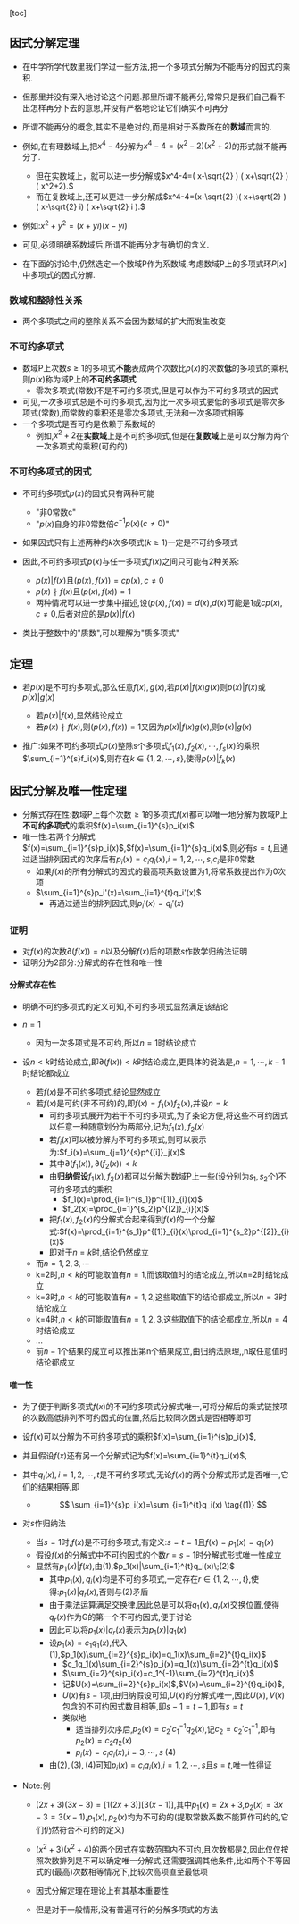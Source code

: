 [toc]

## 因式分解定理

- 在中学所学代数里我们学过一些方法,把一个多项式分解为不能再分的因式的乘积.
- 但那里并没有深入地讨论这个问题.那里所谓不能再分,常常只是我们自己看不出怎样再分下去的意思,并没有严格地论证它们确实不可再分
- 所谓不能再分的概念,其实不是绝对的,而是相对于系数所在的**数域**而言的.
- 例如,在有理数域上,把$x^4-4$分解为$x^4-4= ( x^2-2)( x^2+2)$的形式就不能再分了.
  - 但在实数域上，就可以进一步分解成$x^4-4=( x-\sqrt{2} ) ( x+\sqrt{2} ) ( x^2+2).$
  - 而在复数域上,还可以更进一步分解成$x^4-4=(x-\sqrt{2} )( x+\sqrt{2} ) ( x-\sqrt{2} i) ( x+\sqrt{2} i ).$

- 例如:$x^2+y^2=(x+yi)(x-yi)$
- 可见,必须明确系数域后,所谓不能再分才有确切的含义.
- 在下面的讨论中,仍然选定一个数域Р作为系数域,考虑数域P上的多项式环$P[x]$中多项式的因式分解.

### 数域和整除性关系

- 两个多项式之间的整除关系不会因为数域的扩大而发生改变

### 不可约多项式

- 数域Р上次数$s\geqslant{1}$的多项式**不能**表成两个次数比$p(x)$的次数**低**的多项式的乘积,则$p(x)$称为域P上的**不可约多项式**
  - 零次多项式(常数)不是不可约多项式,但是可以作为不可约多项式的因式
- 可见,一次多项式总是不可约多项式,因为比一次多项式要低的多项式是零次多项式(常数),而常数的乘积还是零次多项式,无法和一次多项式相等
- 一个多项式是否可约是依赖于系数域的
  - 例如,$x^2+2$在**实数域**上是不可约多项式,但是在**复数域**上是可以分解为两个一次多项式的乘积(可约的)

### 不可约多项式的因式

- 不可约多项式$p(x)$的因式只有两种可能
  - "非0常数c"
  - "$p(x)$自身的非0常数倍$c^{-1}p(x)(c\neq{0})$"
- 如果因式只有上述两种的$k$次多项式($k\geqslant{1}$)一定是不可约多项式

- 因此,不可约多项式$p(x)$与任一多项式$f(x)$之间只可能有2种关系:
  - $p(x)|f(x)$且$(p(x),f(x))=cp(x),c\neq{0}$
  - $p(x)\nmid{f(x)}$且$(p(x),f(x))=1$
  - 两种情况可以进一步集中描述,设$(p(x),f(x))=d(x)$,$d(x)$可能是$1$或$cp(x),c\neq{0}$,后者对应的是$p(x)|f(x)$

- 类比于整数中的"质数",可以理解为"质多项式"

## 定理

- 若$p(x)$是不可约多项式,那么任意$f(x),g(x)$,若$p(x)|f(x)g(x)$则$p(x)|f(x)$或$p(x)|g(x)$

  - 若$p(x)|f(x)$,显然结论成立
  - 若$p(x)\nmid{f(x)}$,则$(p(x),f(x))=1$又因为$p(x)|f(x)g(x)$,则$p(x)|g(x)$

- 推广:如果不可约多项式$p(x)$整除s个多项式$f_1(x),f_2(x),\cdots,f_s(x)$的乘积$\sum_{i=1}^{s}f_i(x)$,则存在$k\in\{1,2,\cdots,s\}$,使得$p(x)|f_k(x)$

  

## 因式分解及唯一性定理

- 分解式存在性:数域P上每个次数$\geqslant{1}$的多项式$f(x)$都可以唯一地分解为数域P上**不可约多项式**的乘积$f(x)=\sum_{i=1}^{s}p_i(x)$
- 唯一性:若两个分解式$f(x)=\sum_{i=1}^{s}p_i(x)$,$f(x)=\sum_{i=1}^{s}q_i(x)$,则必有$s=t$,且通过适当排列因式的次序后有$p_i(x)=c_iq_i(x)$,$i=1,2,\cdots,s$,$c_{i}$是非0常数
  - 如果$f(x)$的所有分解式的因式的最高项系数设置为1,将常系数提出作为0次项
  - $\sum_{i=1}^{s}p_i'(x)=\sum_{i=1}^{t}q_i'(x)$
    - 再通过适当的排列因式,则$p_{i}'(x)=q_{i}'(x)$


### 证明

- 对$f(x)$的次数$\partial{(f(x))}=n$以及分解$f(x)$后的项数$s$作数学归纳法证明
- 证明分为2部分:分解式的存在性和唯一性

#### 分解式存在性

- 明确不可约多项式的定义可知,不可约多项式显然满足该结论
- $n=1$
  - 因为一次多项式是不可约,所以$n=1$时结论成立

- 设$n<k$时结论成立,即$\partial(f(x))<k$时结论成立,更具体的说法是,$n=1,\cdots,k-1$时结论都成立
  - 若$f(x)$是不可约多项式,结论显然成立
  - 若$f(x)$是可约(非不可约)的,即$f(x)=f_1(x)f_2(x)$,并设$n=k$
    - 可约多项式展开为若干不可约多项式,为了条论方便,将这些不可约因式以任意一种随意划分为两部分,记为$f_1(x),f_2(x)$
    - 若$f_i(x)$可以被分解为不可约多项式,则可以表示为:$f_i(x)=\sum_{j=1}^{s}p^{[i]}_j(x)$
    - 其中$\partial(f_1(x)),\partial(f_2(x))<k$
    - 由**归纳假设**$f_1(x),f_2(x)$都可以分解为数域P上一些(设分别为$s_1,s_2$个)不可约多项式的乘积
      - $f_1(x)=\prod_{i=1}^{s_1}p^{[1]}_{i}(x)$
      - $f_2(x)=\prod_{i=1}^{s_2}p^{[2]}_{i}(x)$
    - 把$f_1(x),f_2(x)$的分解式合起来得到$f(x)$的一个分解式:$f(x)=\prod_{i=1}^{s_1}p^{[1]}_{i}(x)\prod_{i=1}^{s_2}p^{[2]}_{i}(x)$
    - 即对于$n=k$时,结论仍然成立
  - 而$n=1,2,3,\cdots$
  - k=2时,$n<k$的可能取值有$n=1$,而该取值时的结论成立,所以n=2时结论成立
  - k=3时,$n<k$的可能取值有$n=1,2$,这些取值下的结论都成立,所以$n=3$时结论成立
  - k=4时,$n<k$的可能取值有$n=1,2,3$,这些取值下的结论都成立,所以$n=4$时结论成立
  - ...
  - 前$n-1$个结果的成立可以推出第n个结果成立,由归纳法原理,,n取任意值时结论都成立


#### 唯一性

- 为了便于判断多项式$f(x)$的不可约多项式分解式唯一,可将分解后的乘式链按项的次数高低排列不可约因式的位置,然后比较同次因式是否相等即可

- 设$f(x)$可以分解为不可约多项式的乘积$f(x)=\sum_{i=1}^{s}p_i(x)$,

- 并且假设$f(x)$还有另一个分解式记为$f(x)=\sum_{i=1}^{t}q_i(x)$,

- 其中$q_{i}(x),i=1,2,\cdots,t$是不可约多项式,无论$f(x)$的两个分解式形式是否唯一,它们的结果相等,即

  - $$
    \sum_{i=1}^{s}p_i(x)=\sum_{i=1}^{t}q_i(x)
    \tag{(1)}
    $$

- 对$s$作归纳法

  - 当$s=1$时,$f(x)$是不可约多项式,有定义:$s=t=1$且$f(x)=p_1(x)=q_1(x)$
  - 假设$f(x)$的分解式中不可约因式的个数$r=s-1$时分解式形式唯一性成立
  - 显然有$p_1(x)|f(x)$,由$(1)$,$p_1(x)|\sum_{i=1}^{t}q_i(x)\;(2)$
    - 其中$p_1(x),q_i(x)$均是不可约多项式,一定存在$r\in\{1,2,\cdots,t\}$,使得:$p_1(x)|q_r(x)$,否则与$(2)$矛盾
    - 由于乘法运算满足交换律,因此总是可以将$q_1(x),q_r(x)$交换位置,使得$q_r(x)$作为G的第一个不可约因式,便于讨论
    - 因此可以将$p_1(x)|q_r(x)$表示为$p_1(x)|q_1(x)$
    - 设$p_1(x)=c_1q_1(x)$,代入$(1)$,$p_1(x)\sum_{i=2}^{s}p_i(x)=q_1(x)\sum_{i=2}^{t}q_i(x)$
      - $c_1q_1(x)\sum_{i=2}^{s}p_i(x)=q_1(x)\sum_{i=2}^{t}q_i(x)$
      - $\sum_{i=2}^{s}p_i(x)=c_1^{-1}\sum_{i=2}^{t}q_i(x)$
      - 记$U(x)=\sum_{i=2}^{s}p_i(x)$,$V(x)=\sum_{i=2}^{t}q_i(x)$,
      - $U(x)$有$s-1$项,由归纳假设可知,$U(x)$的分解式唯一,因此$U(x),V(x)$包含的不可约因式数目相等,即$s-1=t-1$,即有$s=t$
      - 类似地
        - 适当排列次序后,$p_2(x)=c_2'c_1^{-1}q_2(x)$,记$c_2=c_2'c_1^{-1}$,即有$p_2(x)=c_2q_2(x)$
        - $p_i(x)=c_iq_i(x)$,$i=3,\cdots,s\;(4)$
    - 由$(2),(3),(4)$可知$p_i(x)=c_iq_{i}(x)$,$i=1,2,\cdots,s$且$s=t$,唯一性得证

- Note:例

  - $(2x+3)(3x-3)=[1(2x+3)][3(x-1)]$,其中$p_1(x)=2x+3$,$p_2(x)=3x-3=3(x-1)$,$p_1(x),p_2(x)$均为不可约的(提取常数系数不能算作可约的,它们仍然符合不可约的定义)
  - $(x^2+3)(x^2+4)$的两个因式在实数范围内不可约,且次数都是2,因此仅仅按照次数排列是不可以确定唯一分解式,还需要强调其他条件,比如两个不等因式的(最高)次数相等情况下,比较次高项直至最低项

  - 因式分解定理在理论上有其基本重要性
  - 但是对于一般情形,没有普遍可行的分解多项式的方法















